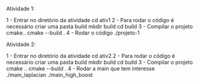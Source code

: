 Atividade 1:

1 - Entrar no diretório da atividade
cd ativ1
2 - Para rodar o código é necessário criar uma pasta build
mkdir build
cd build
3 - Compilar o projeto 
cmake..
cmake --build .
4 - Rodar o código 
./projeto-1

Atividade 2:

1 - Entrar no diretório da atividade
cd ativ2
2 - Para rodar o código é necessário criar uma pasta build
mkdir build
cd build
3 - Compilar o projeto 
cmake ..
cmake --build .
4 - Rodar a main que tem interesse 
./main_laplacian 
./main_high_boost
